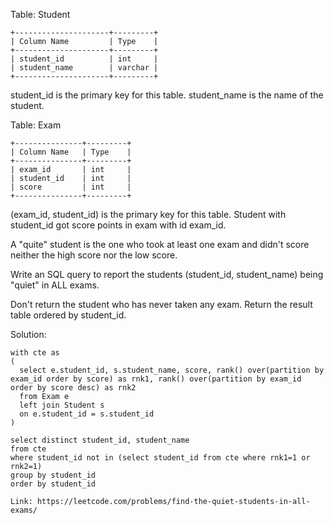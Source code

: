 Table: Student
```
+---------------------+---------+
| Column Name         | Type    |
+---------------------+---------+
| student_id          | int     |
| student_name        | varchar |
+---------------------+---------+
```
student_id is the primary key for this table.
student_name is the name of the student.
 
Table: Exam
```
+---------------+---------+
| Column Name   | Type    |
+---------------+---------+
| exam_id       | int     |
| student_id    | int     |
| score         | int     |
+---------------+---------+
```
(exam_id, student_id) is the primary key for this table.
Student with student_id got score points in exam with id exam_id.
 
A "quite" student is the one who took at least one exam and didn't score neither the high score nor the low score.

Write an SQL query to report the students (student_id, student_name) being "quiet" in ALL exams.

Don't return the student who has never taken any exam. Return the result table ordered by student_id.

Solution:
```
with cte as 
(
  select e.student_id, s.student_name, score, rank() over(partition by exam_id order by score) as rnk1, rank() over(partition by exam_id order by score desc) as rnk2
  from Exam e
  left join Student s
  on e.student_id = s.student_id
)

select distinct student_id, student_name
from cte
where student_id not in (select student_id from cte where rnk1=1 or rnk2=1)
group by student_id
order by student_id
```
```
Link: https://leetcode.com/problems/find-the-quiet-students-in-all-exams/
```
